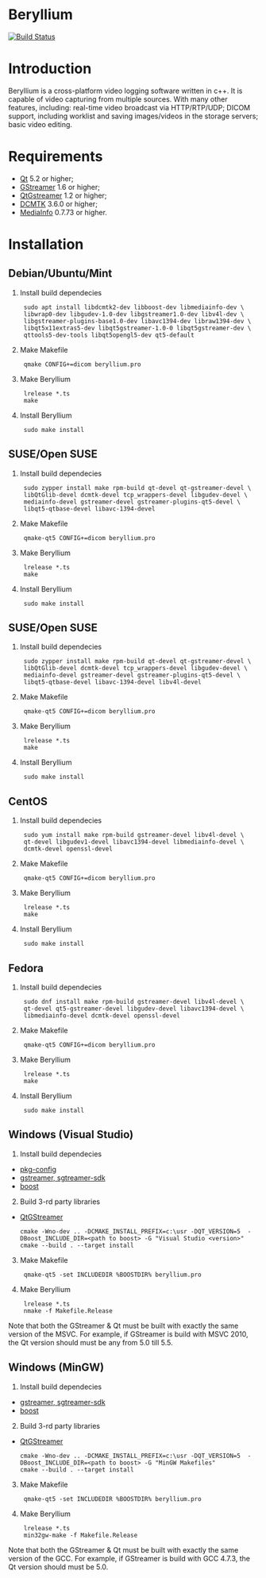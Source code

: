 Beryllium
=========

[![Build Status](https://api.travis-ci.org/Softus/beryllium.svg?branch=master)](https://travis-ci.org/Softus/beryllium)

Introduction
============

Beryllium is a cross-platform video logging software written in c++.
It is capable of video capturing from multiple sources. With many other
features, including: real-time video broadcast via HTTP/RTP/UDP; DICOM
support, including worklist and saving images/videos in the storage
servers; basic video editing.

Requirements
============

* [Qt](http://qt-project.org/) 5.2 or higher;
* [GStreamer](http://gstreamer.freedesktop.org/) 1.6 or higher;
* [QtGstreamer](http://gstreamer.freedesktop.org/modules/qt-gstreamer.html) 1.2 or higher;
* [DCMTK](http://dcmtk.org/) 3.6.0 or higher;
* [MediaInfo](http://mediainfo.sourceforge.net/) 0.7.73 or higher.

Installation
============

Debian/Ubuntu/Mint
------------------

1. Install build dependecies

        sudo apt install libdcmtk2-dev libboost-dev libmediainfo-dev \
        libwrap0-dev libgudev-1.0-dev libgstreamer1.0-dev libv4l-dev \
        libgstreamer-plugins-base1.0-dev libavc1394-dev libraw1394-dev \
        libqt5x11extras5-dev libqt5gstreamer-1.0-0 libqt5gstreamer-dev \
        qttools5-dev-tools libqt5opengl5-dev qt5-default

2. Make Makefile

        qmake CONFIG+=dicom beryllium.pro
  
3. Make Beryllium

        lrelease *.ts
        make

4. Install Beryllium

        sudo make install

SUSE/Open SUSE
--------------

1. Install build dependecies

        sudo zypper install make rpm-build qt-devel qt-gstreamer-devel \
        libQtGlib-devel dcmtk-devel tcp_wrappers-devel libgudev-devel \
        mediainfo-devel gstreamer-devel gstreamer-plugins-qt5-devel \
        libqt5-qtbase-devel libavc-1394-devel  

2. Make Makefile

        qmake-qt5 CONFIG+=dicom beryllium.pro

3. Make Beryllium

        lrelease *.ts
        make

4. Install Beryllium

        sudo make install


SUSE/Open SUSE
--------------

1. Install build dependecies

        sudo zypper install make rpm-build qt-devel qt-gstreamer-devel \
        libQtGlib-devel dcmtk-devel tcp_wrappers-devel libgudev-devel \
        mediainfo-devel gstreamer-devel gstreamer-plugins-qt5-devel \
        libqt5-qtbase-devel libavc-1394-devel libv4l-devel

2. Make Makefile

        qmake-qt5 CONFIG+=dicom beryllium.pro

3. Make Beryllium

        lrelease *.ts
        make

4. Install Beryllium

        sudo make install

CentOS
--------------

1. Install build dependecies

        sudo yum install make rpm-build gstreamer-devel libv4l-devel \
        qt-devel libgudev1-devel libavc1394-devel libmediainfo-devel \
        dcmtk-devel openssl-devel

2. Make Makefile

        qmake-qt5 CONFIG+=dicom beryllium.pro

3. Make Beryllium

        lrelease *.ts
        make

4. Install Beryllium

        sudo make install

Fedora
--------------

1. Install build dependecies

        sudo dnf install make rpm-build gstreamer-devel libv4l-devel \
        qt-devel qt5-gstreamer-devel libgudev-devel libavc1394-devel \
        libmediainfo-devel dcmtk-devel openssl-devel


2. Make Makefile

        qmake-qt5 CONFIG+=dicom beryllium.pro

3. Make Beryllium

        lrelease *.ts
        make

4. Install Beryllium

        sudo make install


Windows (Visual Studio)
--------------

1. Install build dependecies

  * [pkg-config](http://ftp.gnome.org/pub/gnome/binaries/win32/dependencies/)
  * [gstreamer, sgtreamer-sdk](https://gstreamer.freedesktop.org/data/pkg/windows/)
  * [boost](https://sourceforge.net/projects/boost/files/boost/)

2. Build 3-rd party libraries
  * [QtGStreamer](https://github.com/detrout/qt-gstreamer.git)

        cmake -Wno-dev .. -DCMAKE_INSTALL_PREFIX=c:\usr -DQT_VERSION=5  -DBoost_INCLUDE_DIR=<path to boost> -G "Visual Studio <version>"
        cmake --build . --target install

3. Make Makefile

        qmake-qt5 -set INCLUDEDIR %BOOSTDIR% beryllium.pro

4. Make Beryllium

        lrelease *.ts
        nmake -f Makefile.Release

Note that both the GStreamer & Qt must be built with exactly the same
version of the MSVC. For example, if GStreamer is build with MSVC 2010,
the Qt version should must be any from 5.0 till 5.5.

Windows (MinGW)
--------------

1. Install build dependecies

  * [gstreamer, sgtreamer-sdk](https://gstreamer.freedesktop.org/data/pkg/windows/)
  * [boost](https://sourceforge.net/projects/boost/files/boost/)

2. Build 3-rd party libraries
  * [QtGStreamer](https://github.com/detrout/qt-gstreamer.git)

        cmake -Wno-dev .. -DCMAKE_INSTALL_PREFIX=c:\usr -DQT_VERSION=5  -DBoost_INCLUDE_DIR=<path to boost> -G "MinGW Makefiles"
        cmake --build . --target install

3. Make Makefile

        qmake-qt5 -set INCLUDEDIR %BOOSTDIR% beryllium.pro

4. Make Beryllium

        lrelease *.ts
        min32gw-make -f Makefile.Release

Note that both the GStreamer & Qt must be built with exactly the same
version of the GCC. For example, if GStreamer is build with GCC 4.7.3,
the Qt version should must be 5.0.
